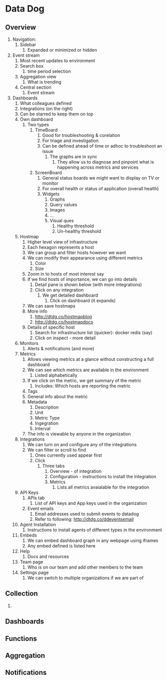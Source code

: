 # Data Dog #
## Overview ##
1. Navigation:
	1. Sidebar
		1. Expanded or minimized or hidden
2. Event stream
	1. Most recent updates to environment
	2. Search box
		1. time period selection
	3. Aggregation view
		1. What is trending
	4. Central section
		1. Event stream
3. Dashboards
	1. What colleagues defined
	2. Integrations (on the right)
	3. Can be starred to keep them on top
	4. Own dashboard
		1. Two types
			1. TimeBoard
				1. Good for troubleshooting & corelation
				2. For triage and investigation
				3. Can be defined ahead of time or adhoc to troubleshoot an issue
					1. The graphs are in sync
						1. They allow us to diagnose and pinpoint what is happening across metrics and services
			2. ScreenBoard
				1. General status boards we might want to display on TV or monitor
				2. For overall health or status of application (overall health)
				3. Widgets
					1. Graphs
					2. Query values
					3. Images
					4. ...
					5. Visual ques
						1. Healthy threshold
						2. Un-healthy threshold
	5. Hostmap
		1. Higher level view of infrastructure
		2. Each hexagon represents a host
		3. We can group and filter hosts however we want
		4. We can modify their appearance using different metrics
			1. Color
			2. Size
		5. Zoom in to hosts of most interest say
		6. If we find hosts of importance, we can go into details
			1. Detail pane is shown below (with more integrations)
			2. Click on any integration
				1. We get detailed dashboard
					1. Click on dashboard (it expands)
		7. We can save hostmaps
		8. More info
			1. http://dtdg.co/hostmapblog
			2. http://dtdg.co/hostmapdocs
		9. Details of specific host
			1. Search for infrastructure list (quicker): docker redis (say)
			2. Click on inspect - more detail
	6. Monitors
		1. Alerts & notifications (and more)
	7. Metrics
		1. Allows viewing metrics at a glance without constructing a full dashboard
		2. We can see which metrics are available in the environment
			1. Listed alphabetically
		3. If we click on the metric, we get summary of the metric
			1. Includes: Which hosts are reporting the metric
		4. Tags
		5. General info about the metric
		6. Metadata
			1. Description
			2. Unit
			3. Metric Type
			4. Ingegration
			5. Interval
		7. The info is viewable by anyone in the organization
	8. Integrations
		1. We can turn on and configure any of the integrations
		2. We can filter or scroll to find
			1. Ones currently used appear first
			2. Click
				1. Three tabs
					1. Overview - of integration
					2. Configuration - instructions to install the integration
					3. Metrics
						1. Lists all metrics avaialable for the integration
	9. API Keys
		1. APIs tab
			1. List of API keys and App keys used in the organization
		2. Event emails
			1. Email addresses used to submit events to datadog
			2. Refer to following: http://dtdg.co/ddeventsemail
	10. Agent Installation
		1. Instructions to install agents of different types in the environment
	11. Embeds
		1. We can embed dashboard graph in any webpage using iframes
		2. Any embed defined is listed here
	12. Help
		1. Docs and resources
	13. Team page
		1. Who is on our team and add other members to the team
	14. Settings page
		1. We can switch to multiple organizations if we are part of

## Collection ##
1. 

## Dashboards ##
## Functions ##
## Aggregation ##
## Notifications ##